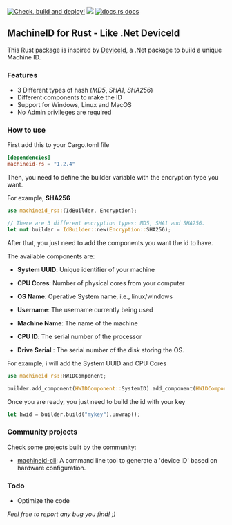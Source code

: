 [![Check, build and deploy!](https://github.com/Taptiive/machineid-rs/actions/workflows/action.yml/badge.svg)](https://github.com/Taptiive/machineid-rs/actions/workflows/action.yml)
<a href="https://crates.io/crates/machineid-rs"><img src="https://img.shields.io/crates/v/machineid-rs?style=for-the-badge&logo=rust&color=orange" /></a>
<a href="https://docs.rs/machineid-rs/latest/machineid_rs/">
    <img src="https://img.shields.io/badge/docs-latest-blue.svg?style=for-the-badge&logo=rust&color=blue"
      alt="docs.rs docs" />
</a>

## MachineID for Rust - Like .Net DeviceId

This Rust package is inspired by [DeviceId](https://github.com/MatthewKing/DeviceId), a .Net package to build a unique Machine ID.

### Features

- 3 Different types of hash (*MD5*, *SHA1*, *SHA256*)
- Different components to make the ID
- Support for Windows, Linux and MacOS
- No Admin privileges are required

### How to use

First add this to your Cargo.toml file

```toml
[dependencies]
machineid-rs = "1.2.4"
```

Then, you need to define the builder variable with the encryption type you want.

For example, **SHA256**
```rust
use machineid_rs::{IdBuilder, Encryption};

// There are 3 different encryption types: MD5, SHA1 and SHA256.
let mut builder = IdBuilder::new(Encryption::SHA256);
```

After that, you just need to add the components you want the id to have.

The available components are:

- **System UUID**: Unique identifier of your machine
  
- **CPU Cores**: Number of physical cores from your computer
  
- **OS Name**: Operative System name, i.e., linux/windows
  
- **Username**: The username currently being used
  
- **Machine Name**: The name of the machine
  
- **CPU ID**: The serial number of the processor
  
- **Drive Serial** : The serial number of the disk storing the OS.
  
For example, i will add the System UUID and CPU Cores
```rust
use machineid_rs::HWIDComponent;

builder.add_component(HWIDComponent::SystemID).add_component(HWIDComponent::CPUCores);
```

Once you are ready, you just need to build the id with your key

```rust
let hwid = builder.build("mykey").unwrap();
```

### Community projects

Check some projects built by the community:
- [machineid-cli](https://github.com/patrickelectric/machineid-cli): A command line tool to generate a 'device ID' based on hardware configuration.

### Todo

- Optimize the code
  
*Feel free to report any bug you find! ;)*
